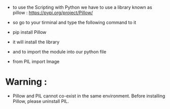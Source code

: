 * to use the Scripting with Python we have to use a library known as pillow : https://pypi.org/project/Pillow/
* so go to your tirminal and type the following command to it 

* pip install Pillow

* it will install the library 
* and to import the module into our python file

* from PIL import Image

# Warning : 
* Pillow and PIL cannot co-exist in the same environment. Before installing Pillow, please uninstall PIL.